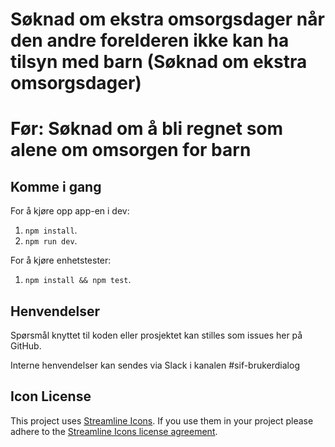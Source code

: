 # Søknad om ekstra omsorgsdager når den andre forelderen ikke kan ha tilsyn med barn (Søknad om ekstra omsorgsdager)

# Før: Søknad om å bli regnet som alene om omsorgen for barn

## Komme i gang

For å kjøre opp app-en i dev:

1.  `npm install`.
2.  `npm run dev`.

For å kjøre enhetstester:

1.  `npm install && npm test`.

## Henvendelser

Spørsmål knyttet til koden eller prosjektet kan stilles som issues her på GitHub.

Interne henvendelser kan sendes via Slack i kanalen #sif-brukerdialog

## Icon License

This project uses [Streamline Icons](http://www.streamlineicons.com/). If you use them in your project please adhere to the [Streamline Icons license agreement](http://www.streamlineicons.com/license.html).
